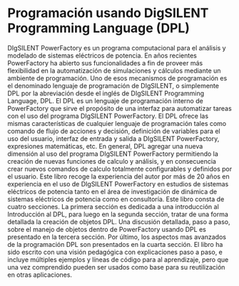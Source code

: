 # Programación usando DigSILENT Programming Language (DPL)
DIgSILENT PowerFactory es un programa computacional para el análisis y modelado de sistemas eléctricos de potencia. En años recientes PowerFactory ha abierto sus funcionalidades a fin de proveer más flexibilidad en la automatización de simulaciones y cálculos mediante un ambiente de programación. Uno de esos mecanismos de programación es el denominado lenguaje de programación de DIgSILENT, o simplemente DPL por la abreviación desde el inglés de DIgSILENT Programming Language, DPL.  El DPL es un lenguaje de programación interno de PowerFactory que sirve el propósito de una interfaz para automatizar tareas con el uso del programa DIgSILENT PowerFactory. El DPL ofrece las mismas características de cualquier lenguaje de programación tales como comando de flujo de acciones y decisión, definición de variables para el uso del usuario, interfaz de entrada y salida a DIgSILENT PowerFactory, expresiones matemáticas, etc. En general, DPL agregar una nueva dimensión al uso del programa DIgSILENT PowerFactory permitiendo la creación de nuevas funciones de calculo y análisis, y en consecuencia crear nuevos comandos de calculo totalmente configurables y definidos por el usuario. Este libro recoge la experiencia del autor por más de 20 años en experiencia en el uso de DIgSILENT PowerFactory en estudios de sistemas eléctricos de potencia tanto en el área de investigación de dinámica de sistemas eléctricos de potencia como en consultoría. Este libro consta de cuatro secciones. La primera sección es dedicada a una introducción al Introducción al DPL, para luego en la segunda sección, tratar de una forma detallada la creación de objetos DPL. Una discusión detallada, paso a paso, sobre el manejo de objetos dentro de PowerFactory usando DPL es presentado en la tercera sección. Por último, los aspectos mas avanzados de la programación DPL son presentados en la cuarta sección. El libro ha sido escrito con una visión pedagógica con explicaciones paso a paso, e incluye múltiples ejemplos y líneas de código para al aprendizaje, pero que una vez comprendido pueden ser usados como base para su reutilización en otras aplicaciones. 
